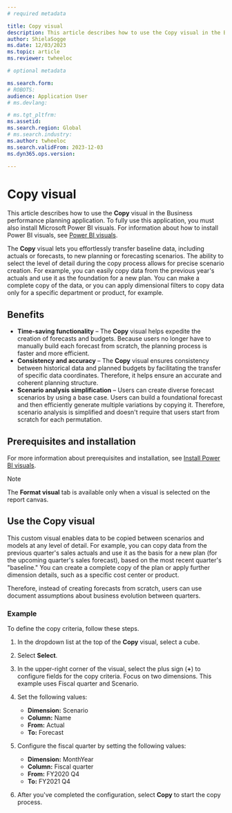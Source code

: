 ```yaml
---
# required metadata

title: Copy visual
description: This article describes how to use the Copy visual in the Business performance planning application.
author: ShielaSogge
ms.date: 12/03/2023
ms.topic: article
ms.reviewer: twheeloc

# optional metadata

ms.search.form: 
# ROBOTS: 
audience: Application User
# ms.devlang: 

# ms.tgt_pltfrm: 
ms.assetid: 
ms.search.region: Global
# ms.search.industry: 
ms.author: twheeloc
ms.search.validFrom: 2023-12-03
ms.dyn365.ops.version: 

---
```

# Copy visual

This article describes how to use the **Copy** visual in the Business performance planning application. To fully use this application, you must also install Microsoft Power BI visuals. For information about how to install Power BI visuals, see [Power BI visuals](/power-bi/developer/visuals).

The **Copy** visual lets you effortlessly transfer baseline data, including actuals or forecasts, to new planning or forecasting scenarios. The ability to select the level of detail during the copy process allows for precise scenario creation. For example, you can easily copy data from the previous year's actuals and use it as the foundation for a new plan. You can make a complete copy of the data, or you can apply dimensional filters to copy data only for a specific department or product, for example.

## Benefits

- **Time-saving functionality** – The **Copy** visual helps expedite the creation of forecasts and budgets. Because users no longer have to manually build each forecast from scratch, the planning process is faster and more efficient.
- **Consistency and accuracy** – The **Copy** visual ensures consistency between historical data and planned budgets by facilitating the transfer of specific data coordinates. Therefore, it helps ensure an accurate and coherent planning structure.
- **Scenario analysis simplification** – Users can create diverse forecast scenarios by using a base case. Users can build a foundational forecast and then efficiently generate multiple variations by copying it. Therefore, scenario analysis is simplified and doesn't require that users start from scratch for each permutation.

## Prerequisites and installation

For more information about prerequisites and installation, see [Install Power BI visuals](powerBI-visual-install.md).

> [!NOTE]
> The **Format visual** tab is available only when a visual is selected on the report canvas.

## Use the Copy visual

This custom visual enables data to be copied between scenarios and models at any level of detail. For example, you can copy data from the previous quarter's sales actuals and use it as the basis for a new plan (for the upcoming quarter's sales forecast), based on the most recent quarter's "baseline." You can create a complete copy of the plan or apply further dimension details, such as a specific cost center or product.

Therefore, instead of creating forecasts from scratch, users can use document assumptions about business evolution between quarters.

### Example

To define the copy criteria, follow these steps.

1. In the dropdown list at the top of the **Copy** visual, select a cube.
2. Select **Select**.
3. In the upper-right corner of the visual, select the plus sign (**+**) to configure fields for the copy criteria. Focus on two dimensions. This example uses Fiscal quarter and Scenario.
4. Set the following values:

    - **Dimension:** Scenario
    - **Column:** Name
    - **From:** Actual
    - **To:** Forecast

5. Configure the fiscal quarter by setting the following values:

    - **Dimension:** MonthYear
    - **Column:** Fiscal quarter
    - **From:** FY2020 Q4
    - **To:** FY2021 Q4

6. After you've completed the configuration, select **Copy** to start the copy process.
